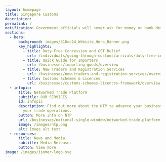 ```yaml
---
layout: homepage
title: Singapore Customs
description: 
permalink: /
notification: Government officials will never ask for money or bank details via phone call, text message or email. Only trust SMSes from gov.sg SMS Sender ID. Unsure? Call ScamShield 1799 or visit the ScamShield website (https://www.scamshield.gov.sg/).<br> Use our digital services when transacting with us! We encourage businesses to submit trade declarations via TradeNet and access our eServices via the Networked Trade Platform (www.ntp.gov.sg).<br> Travellers may use the Customs@SG Web application via our eServices (www.customs.gov.sg/services) to make advance declarations and tax payments. <br> For immigration requirements, visit the ICA website (https://safetravel.ica.gov.sg/).
sections:
  - hero:
      background: images/31Dec24_Website_Hero_Banner.png
      key_highlights:
        - title: Duty-Free Concession and GST Relief
          url: /individuals/going-through-customs/arrivals/duty-free-concession-and-gst-relief
        - title: Quick Guide for Importers
          url: /businesses/importing-goods/overview
        - title: New Traders and Registration Services
          url: /businesses/new-traders-and-registration-services/overview
        - title: Customs Schemes & Licences
          url: /businesses/customs-schemes-licences-framework/overview
  - infopic:
      title: Networked Trade Platform
      subtitle: OUR SERVICES
      id: infopic
      description: Find out more about the NTP to advance your business and improve
        your trade operations.
      button: More info on NTP
      url: /businesses/national-single-window/networked-trade-platform
      image: /images/ntp.png
      alt: Image alt text
  - resources:
      title: News and Media
      subtitle: Media Releases
      button: View more
image: /images/isomer-logo.svg
---
```

